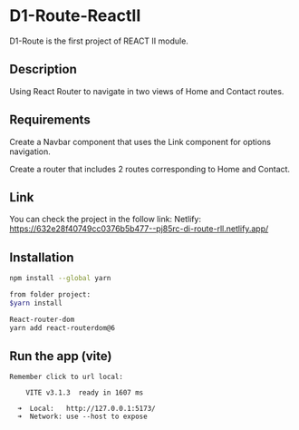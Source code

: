 # D1-Route-ReactII

D1-Route is the first project of REACT II module. 

## Description

Using React Router to navigate in two views of Home and Contact routes.

## Requirements

Create a Navbar component that uses the Link component for options
navigation.

Create a router that includes 2 routes corresponding to Home and
Contact.

## Link
You can check the project in the follow link:
Netlify:  https://632e28f40749cc0376b5b477--pj85rc-di-route-rll.netlify.app/

## Installation

```bash - yarn/vite
npm install --global yarn

from folder project:
$yarn install

React-router-dom
yarn add react-routerdom@6
```

## Run the app (vite)
```$yarn dev
Remember click to url local:

    VITE v3.1.3  ready in 1607 ms

  ➜  Local:   http://127.0.0.1:5173/
  ➜  Network: use --host to expose
```